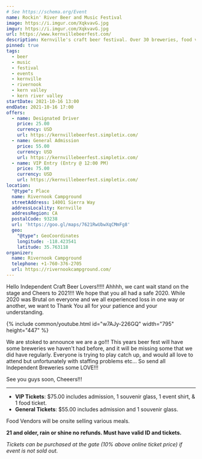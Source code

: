 ```yaml
---
# See https://schema.org/Event
name: Rockin' River Beer and Music Festival
image: https://i.imgur.com/XqkvavG.jpg
imgur: https://i.imgur.com/XqkvavG.jpg
url: https://www.kernvillebeerfest.com/
description: Kernville's craft beer festival. Over 30 breweries, food vendors, & bands. Get your tickets now!
pinned: true
tags:
  - beer
  - music
  - festival
  - events
  - kernville
  - rivernook
  - kern valley
  - kern river valley
startDate: 2021-10-16 13:00
endDate: 2021-10-16 17:00
offers:
  - name: Designated Driver
    price: 25.00
    currency: USD
    url: https://kernvillebeerfest.simpletix.com/
  - name: General Admission
    price: 55.00
    currency: USD
    url: https://kernvillebeerfest.simpletix.com/
  - name: VIP Entry (Entry @ 12:00 PM)
    price: 75.00
    currency: USD
    url: https://kernvillebeerfest.simpletix.com/
location:
  "@type": Place
  name: Rivernook Campground
  streetAddress: 14001 Sierra Way
  addressLocality: Kernville
  addressRegion: CA
  postalCode: 93238
  url: 'https://goo.gl/maps/7621RwUbwXqCMmFg8'
  geo:
    "@type": GeoCoordinates
    longitude: -118.423541
    latitude: 35.763118
organizer:
  name: Rivernook Campground
  telephone: +1-760-376-2705
  url: https://rivernookcampground.com/
---
```

Hello Independent Craft Beer Lovers!!!!! Ahhhh, we cant wait stand on the stage
and Cheers to 2021!!! We hope that you all had a safe 2020. While 2020 was Brutal
on everyone and we all experienced loss in one way or another, we want to Thank
You all for your patience and your understanding.

{% include common/youtube.html id="w7AJy-226GQ" width="795" height="447" %}

We are stoked to announce we are a go!!! This years beer fest will have some breweries
we haven't had before, and it will be missing some that we did have regularly.
Everyone is trying to play catch up, and would all love to attend but unfortunately
with staffing problems etc... So send all Independent Breweries some LOVE!!!

See you guys soon, Cheeers!!!
- - -
- **VIP Tickets**: $75.00 includes admission, 1 souvenir glass, 1 event shirt, & 1 food ticket.
- **General Tickets**: $55.00 includes admission and 1 souvenir glass.

Food Vendors will be onsite selling various meals.

**21 and older, rain or shine no refunds. Must have valid ID and tickets.**

*Tickets can be purchased at the gate (10% above online ticket price) if event is not sold out.*
